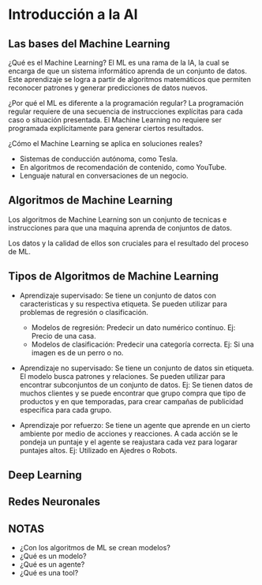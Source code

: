 # Introducción a la AI

## Las bases del Machine Learning

¿Qué es el Machine Learning?
El ML es una rama de la IA, la cual se encarga de que un sistema informático aprenda de un conjunto de datos. Este aprendizaje se logra a partir de algoritmos matemáticos que permiten reconocer patrones y generar predicciones de datos nuevos.

¿Por qué el ML es diferente a la programación regular?
La programación regular requiere de una secuencia de instrucciones explícitas para cada caso o situación presentada.
El Machine Learning no requiere ser programada explícitamente para generar ciertos resultados.

¿Cómo el Machine Learning se aplica en soluciones reales?

- Sistemas de conducción autónoma, como Tesla.
- En algoritmos de recomendación de contenido, como YouTube.
- Lenguaje natural en conversaciones de un negocio.

## Algoritmos de Machine Learning

Los algoritmos de Machine Learning son un conjunto de tecnicas e instrucciones para que una maquina aprenda de conjuntos de datos.

Los datos y la calidad de ellos son cruciales para el resultado del proceso de ML.

## Tipos de Algoritmos de Machine Learning

- Aprendizaje supervisado: Se tiene un conjunto de datos con caracteristicas y su respectiva etiqueta.
Se pueden utilizar para problemas de regresión o clasificación.
  - Modelos de regresión:  Predecir un dato numérico contínuo. Ej: Precio de una casa.
  - Modelos de clasificación: Predecir una categoría correcta. Ej: Si una imagen es de un perro o no.

- Aprendizaje no supervisado: Se tiene un conjunto de datos sin etiqueta. El modelo busca patrones y relaciones.
Se pueden utilizar para encontrar subconjuntos de un conjunto de datos. Ej: Se tienen datos de muchos clientes y se puede encontrar que grupo compra que tipo de productos y en que temporadas, para crear campañas de publicidad especifica para cada grupo.

- Aprendizaje por refuerzo: Se tiene un agente que aprende en un cierto ambiente por medio de acciones y reacciones. A cada acción se le pondeja un puntaje y el agente se reajustara cada vez para logarar puntajes altos. Ej: Utilizado en Ajedres o Robots.

## Deep Learning

## Redes Neuronales

## NOTAS

- ¿Con los algoritmos de ML se crean modelos?
- ¿Qué es un modelo?
- ¿Qué es un agente?
- ¿Qué es una tool?
